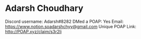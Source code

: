 # Adarsh Choudhary

Discord username: Adarsh#8282
DMed a POAP: Yes
Email: https://www.notion.soadarshchyy@gmail.com
Unique POAP Link: http://POAP.xyz/claim/s3r2li